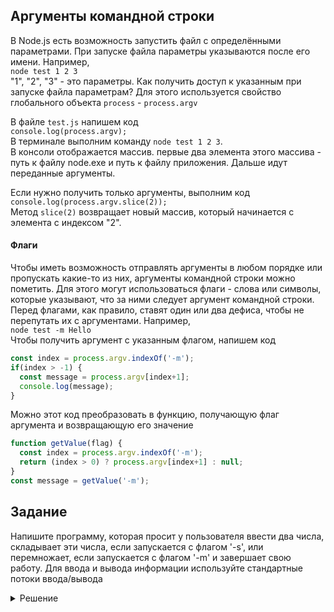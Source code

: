## Аргументы командной строки
В Node.js есть возможность запустить файл с определёнными параметрами. При запуске файла параметры указываются после его имени. Например,   
```node test 1 2 3```  
"1", "2", "3" - это параметры.
Как получить доступ к указанным при запуске файла параметрам? Для этого используется свойство глобального объекта `process` - `process.argv`

В файле `test.js` напишем код  
```console.log(process.argv);```  
В терминале выполним команду `node test 1 2 3`.  
В консоли отображается массив. первые два элемента этого массива - путь к файлу node.exe и путь к файлу приложения. Дальше идут переданные аргументы.

Если нужно получить только аргументы, выполним код  
```console.log(process.argv.slice(2));```  
Метод `slice(2)` возвращает новый массив, который начинается с элемента с индексом "2".

#### Флаги
Чтобы иметь возможность отправлять аргументы в любом порядке или пропускать какие-то из них, аргументы командной строки можно пометить. Для этого могут использоваться флаги - слова или символы, которые указывают, что за ними следует аргумент командной строки. Перед флагами, как правило, ставят один или два дефиса, чтобы не перепутать их с аргументами. Например,  
```node test -m Hello```  
Чтобы получить аргумент с указанным флагом, напишем код  
```js
const index = process.argv.indexOf('-m');
if(index > -1) {
  const message = process.argv[index+1];
  console.log(message);
}
```
Можно этот код преобразовать в функцию, получающую флаг аргумента и возвращающую его значение
```js
function getValue(flag) {
  const index = process.argv.indexOf('-m');
  return (index > 0) ? process.argv[index+1] : null;
}
const message = getValue('-m');
```

## Задание
Напишите программу, которая просит у пользователя ввести два числа, складывает эти числа, если запускается с флагом '-s', или перемножает, если запускается с флагом '-m' и завершает свою работу. Для ввода и вывода информации используйте стандартные потоки ввода/вывода

<details>
  <summary>Решение</summary>
  
  ```js
  const stdout = process.stdout;
  const stdin = process.stdin;
  const flag = process.argv[2];
  
  stdout.write('Введите, пожалуйста, два числа\n');
  stdin.on('data', data => {
    const arr = data.toString().split(' ');
    const sum = arr.reduce((a, b) => +a + +b);
    const multiple = arr.reduce((a, b) => +a * +b);
    if(arr.length === 2 && flag === '-s') {
      stdout.write(`${+arr[0]} + ${+arr[1]} = ${sum}`);
    } else if(arr.length === 2 && flag === '-m') {
      stdout.write(`${+arr[0]} * ${+arr[1]} = ${multiple}`);
    } else {
      stdout.write('Попробуйте ещё раз запустить файл с флагом -s или -m');
    }
    process.exit();
  });
  ```
</details>